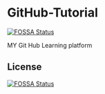 # GitHub-Tutorial
[![FOSSA Status](https://app.fossa.com/api/projects/git%2Bgithub.com%2Framasathish%2FGitHub-Tutorial.svg?type=shield)](https://app.fossa.com/projects/git%2Bgithub.com%2Framasathish%2FGitHub-Tutorial?ref=badge_shield)


MY Git Hub Learning platform


## License
[![FOSSA Status](https://app.fossa.com/api/projects/git%2Bgithub.com%2Framasathish%2FGitHub-Tutorial.svg?type=large)](https://app.fossa.com/projects/git%2Bgithub.com%2Framasathish%2FGitHub-Tutorial?ref=badge_large)